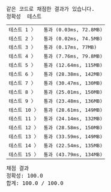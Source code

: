 <pre class="console-content"><div></div><div class="console-failed">같은 코드로 채점한 결과가 있습니다.</div><div class="console-message">정확성  테스트</div><table class="console-test-group" data-category="correctness"><tbody><tr data-testcase-id="81282"><td valign="top" class="td-label">테스트 1 <span>〉</span></td><td class="result passed">통과 (0.03ms, 72.8MB)</td></tr><tr data-testcase-id="81283"><td valign="top" class="td-label">테스트 2 <span>〉</span></td><td class="result passed">통과 (0.02ms, 74.5MB)</td></tr><tr data-testcase-id="81284"><td valign="top" class="td-label">테스트 3 <span>〉</span></td><td class="result passed">통과 (0.17ms, 77MB)</td></tr><tr data-testcase-id="81285"><td valign="top" class="td-label">테스트 4 <span>〉</span></td><td class="result passed">통과 (7.76ms, 79.8MB)</td></tr><tr data-testcase-id="81286"><td valign="top" class="td-label">테스트 5 <span>〉</span></td><td class="result passed">통과 (12.64ms, 115MB)</td></tr><tr data-testcase-id="81287"><td valign="top" class="td-label">테스트 6 <span>〉</span></td><td class="result passed">통과 (28.38ms, 142MB)</td></tr><tr data-testcase-id="81288"><td valign="top" class="td-label">테스트 7 <span>〉</span></td><td class="result passed">통과 (30.47ms, 130MB)</td></tr><tr data-testcase-id="81289"><td valign="top" class="td-label">테스트 8 <span>〉</span></td><td class="result passed">통과 (25.01ms, 150MB)</td></tr><tr data-testcase-id="81290"><td valign="top" class="td-label">테스트 9 <span>〉</span></td><td class="result passed">통과 (23.48ms, 136MB)</td></tr><tr data-testcase-id="81291"><td valign="top" class="td-label">테스트 10 <span>〉</span></td><td class="result passed">통과 (28.61ms, 149MB)</td></tr><tr data-testcase-id="81292"><td valign="top" class="td-label">테스트 11 <span>〉</span></td><td class="result passed">통과 (24.14ms, 132MB)</td></tr><tr data-testcase-id="81293"><td valign="top" class="td-label">테스트 12 <span>〉</span></td><td class="result passed">통과 (28.58ms, 150MB)</td></tr><tr data-testcase-id="81294"><td valign="top" class="td-label">테스트 13 <span>〉</span></td><td class="result passed">통과 (33.59ms, 149MB)</td></tr><tr data-testcase-id="81300"><td valign="top" class="td-label">테스트 14 <span>〉</span></td><td class="result passed">통과 (22.54ms, 135MB)</td></tr><tr data-testcase-id="81312"><td valign="top" class="td-label">테스트 15 <span>〉</span></td><td class="result passed">통과 (43.79ms, 134MB)</td></tr></tbody></table><div class="console-heading">채점 결과</div><div class="console-message">정확성: 100.0</div><div class="console-message">합계: 100.0 / 100.0</div></pre>